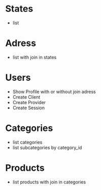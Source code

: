 # States
- list

# Adress
- list with join in states

# Users
- Show Profile with or without join adress
- Create Client
- Create Provider
- Create Session

# Categories
- list categories
- list subcategories by category_id


# Products
- list products with join in categories

